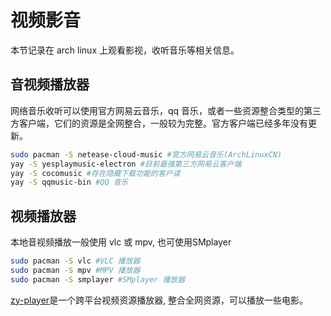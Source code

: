 # 视频影音

本节记录在 arch linux 上观看影视，收听音乐等相关信息。

## 音视频播放器

网络音乐收听可以使用官方网易云音乐，qq 音乐，或者一些资源整合类型的第三方客户端，它们的资源是全网整合，一般较为完整。官方客户端已经多年没有更新。

```bash
sudo pacman -S netease-cloud-music #官方网易云音乐(ArchLinuxCN)
yay -S yesplaymusic-electron #目前最强第三方网易云客户端
yay -S cocomusic #存在隐藏下载功能的客户读
yay -S qqmusic-bin #QQ 音乐
```

## 视频播放器

本地音视频播放一般使用 vlc 或 mpv, 也可使用SMplayer

```bash
sudo pacman -S vlc #VLC 播放器
sudo pacman -S mpv #MPV 播放器
sudo pacman -S smplayer #SMplayer 播放器
```

[zy-player](https://aur.archlinux.org/packages/zy-player-bin/)是一个跨平台视频资源播放器, 整合全网资源，可以播放一些电影。
